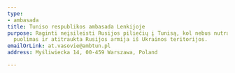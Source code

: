 ```yaml
---
type:
- ambasada
title: Tuniso respublikos ambasada Lenkijoje
purpose: Raginti neįsileisti Rusijos piliečių į Tunisą, kol nebus nutrauktas Ukrainos
  puolimas ir atitraukta Rusijos armija iš Ukrainos teritorijos.
emailOrLink: at.vasovie@ambtun.pl
address: Myśliwiecka 14, 00-459 Warszawa, Poland

---
```

